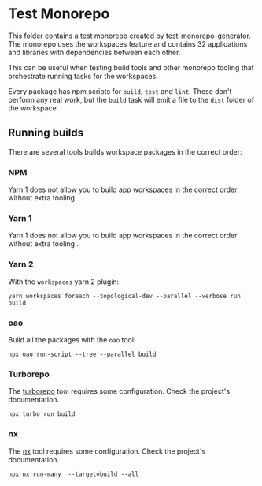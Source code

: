 # Test Monorepo

This folder contains a test monorepo created by
[test-monorepo-generator](https://github.com/runeh/test-monorepo-generator).
The monorepo uses the workspaces feature and contains 32 applications
and libraries with dependencies between each other.

This can be useful when testing build tools and other monorepo tooling that
orchestrate running tasks for the workspaces.

Every package has npm scripts for `build`, `test` and `lint`. These don't
perform any real work, but the `build` task will emit a file to the `dist`
folder of the workspace.

## Running builds

There are several tools builds workspace packages in the correct order:

### NPM

Yarn 1 does not allow you to build app workspaces in the correct order without
extra tooling.

### Yarn 1

Yarn 1 does not allow you to build app workspaces in the correct order without
extra tooling .

### Yarn 2

With the `workspaces` yarn 2 plugin:

```console
yarn workspaces foreach --topological-dev --parallel --verbose run build
```

### oao

Build all the packages with the `oao` tool:

```console
npx oao run-script --tree --parallel build
```

### Turborepo

The [turborepo](https://turborepo.org) tool requires some configuration. Check
the project's documentation.

```console
npx turbo run build
```

### nx

The [nx](https://nx.dev) tool requires some configuration. Check
the project's documentation.

```console
npx nx run-many  --target=build --all
```
